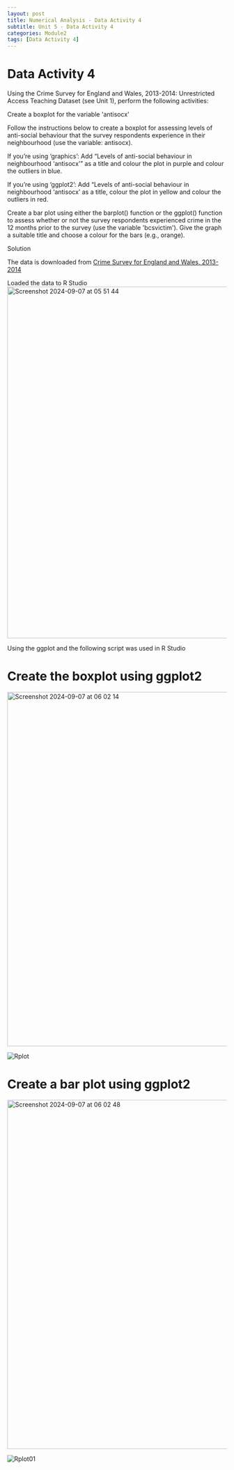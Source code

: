 ```yaml
---
layout: post
title: Numerical Analysis - Data Activity 4
subtitle: Unit 5 - Data Activity 4
categories: Module2
tags: [Data Activity 4]
---
```

# Data Activity 4

Using the Crime Survey for England and Wales, 2013-2014: Unrestricted Access Teaching Dataset (see Unit 1), perform the following activities:

Create a boxplot for the variable 'antisocx'

Follow the instructions below to create a boxplot for assessing levels of anti-social behaviour that the survey respondents experience in their neighbourhood (use the variable: antisocx).

If you’re using ‘graphics’: Add “Levels of anti-social behaviour in neighbourhood ‘antisocx’” as a title and colour the plot in purple and colour the outliers in blue.

If you’re using ‘ggplot2’: Add “Levels of anti-social behaviour in neighbourhood ‘antisocx’ as a title, colour the plot in yellow and colour the outliers in red.

Create a bar plot using either the barplot() function or the ggplot() function to assess whether or not the survey respondents experienced crime in the 12 months prior to the survey (use the variable 'bcsvictim'). Give the graph a suitable title and choose a colour for the bars (e.g., orange).

Solution

The data is downloaded from [ Crime Survey for England and Wales, 2013-2014](https://beta.ukdataservice.ac.uk/datacatalogue/studies/study?id=8011#!/access-data)

Loaded the data to R Studio 
<img width="807" alt="Screenshot 2024-09-07 at 05 51 44" src="https://github.com/user-attachments/assets/36976f91-afe1-4740-971b-a41282a2d80d">

Using the ggplot and the following script was used in R Studio

# Create the boxplot using ggplot2

<img width="813" alt="Screenshot 2024-09-07 at 06 02 14" src="https://github.com/user-attachments/assets/ff0bc862-99e5-417e-aa1d-c3c2a50c08c5">

  ![Rplot](https://github.com/user-attachments/assets/52a1b634-0d8b-4ac7-8896-e52919680f92)

# Create a bar plot using ggplot2

<img width="801" alt="Screenshot 2024-09-07 at 06 02 48" src="https://github.com/user-attachments/assets/90ba307f-a216-4d20-ba46-aa177dc1186c">

  ![Rplot01](https://github.com/user-attachments/assets/6ecbdf2e-66aa-4d37-bac9-9788c9894f26)



